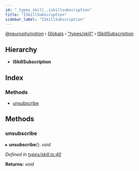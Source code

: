 ```yaml
---
id: "_types_skill_.iskillsubscription"
title: "ISkillSubscription"
sidebar_label: "ISkillSubscription"
---
```


[@neurosity/notion](../index.md) › [Globals](../globals.md) › ["types/skill"](../modules/_types_skill_.md) › [ISkillSubscription](_types_skill_.iskillsubscription.md)

## Hierarchy

* **ISkillSubscription**

## Index

### Methods

* [unsubscribe](_types_skill_.iskillsubscription.md#unsubscribe)

## Methods

###  unsubscribe

▸ **unsubscribe**(): *void*

*Defined in [types/skill.ts:40](https://github.com/neurosity/notion-js/blob/58d781f/src/types/skill.ts#L40)*

**Returns:** *void*
